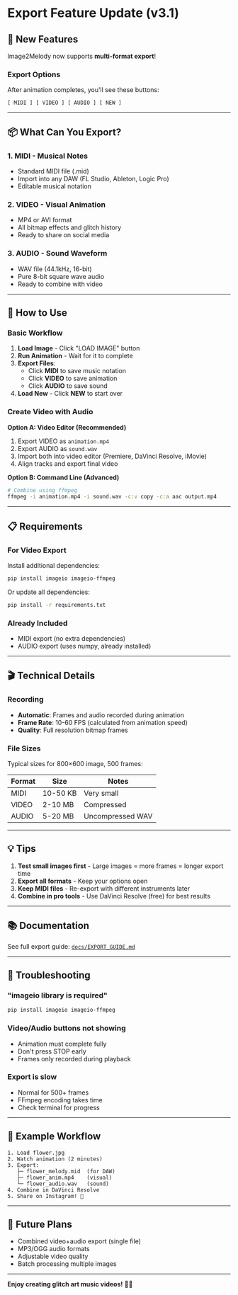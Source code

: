 # Export Feature Update (v3.1)

## 🎉 New Features

Image2Melody now supports **multi-format export**!

### Export Options

After animation completes, you'll see these buttons:

```
[ MIDI ] [ VIDEO ] [ AUDIO ] [ NEW ]
```

---

## 📦 What Can You Export?

### 1. **MIDI** - Musical Notes
- Standard MIDI file (.mid)
- Import into any DAW (FL Studio, Ableton, Logic Pro)
- Editable musical notation

### 2. **VIDEO** - Visual Animation  
- MP4 or AVI format
- All bitmap effects and glitch history
- Ready to share on social media

### 3. **AUDIO** - Sound Waveform
- WAV file (44.1kHz, 16-bit)
- Pure 8-bit square wave audio
- Ready to combine with video

---

## 🚀 How to Use

### Basic Workflow

1. **Load Image** - Click "LOAD IMAGE" button
2. **Run Animation** - Wait for it to complete
3. **Export Files**:
   - Click **MIDI** to save music notation
   - Click **VIDEO** to save animation
   - Click **AUDIO** to save sound
4. **Load New** - Click **NEW** to start over

### Create Video with Audio

**Option A: Video Editor (Recommended)**
1. Export VIDEO as `animation.mp4`
2. Export AUDIO as `sound.wav`
3. Import both into video editor (Premiere, DaVinci Resolve, iMovie)
4. Align tracks and export final video

**Option B: Command Line (Advanced)**
```bash
# Combine using ffmpeg
ffmpeg -i animation.mp4 -i sound.wav -c:v copy -c:a aac output.mp4
```

---

## 📋 Requirements

### For Video Export

Install additional dependencies:
```bash
pip install imageio imageio-ffmpeg
```

Or update all dependencies:
```bash
pip install -r requirements.txt
```

### Already Included
- MIDI export (no extra dependencies)
- AUDIO export (uses numpy, already installed)

---

## 🎬 Technical Details

### Recording

- **Automatic**: Frames and audio recorded during animation
- **Frame Rate**: 10-60 FPS (calculated from animation speed)
- **Quality**: Full resolution bitmap frames

### File Sizes

Typical sizes for 800×600 image, 500 frames:

| Format | Size | Notes |
|--------|------|-------|
| MIDI | 10-50 KB | Very small |
| VIDEO | 2-10 MB | Compressed |
| AUDIO | 5-20 MB | Uncompressed WAV |

---

## 💡 Tips

1. **Test small images first** - Large images = more frames = longer export time
2. **Export all formats** - Keep your options open
3. **Keep MIDI files** - Re-export with different instruments later
4. **Combine in pro tools** - Use DaVinci Resolve (free) for best results

---

## 📚 Documentation

See full export guide: [`docs/EXPORT_GUIDE.md`](EXPORT_GUIDE.md)

---

## 🐛 Troubleshooting

### "imageio library is required"
```bash
pip install imageio imageio-ffmpeg
```

### Video/Audio buttons not showing
- Animation must complete fully
- Don't press STOP early
- Frames only recorded during playback

### Export is slow
- Normal for 500+ frames
- FFmpeg encoding takes time
- Check terminal for progress

---

## 🎨 Example Workflow

```
1. Load flower.jpg
2. Watch animation (2 minutes)
3. Export:
   ├─ flower_melody.mid  (for DAW)
   ├─ flower_anim.mp4    (visual)
   └─ flower_audio.wav   (sound)
4. Combine in DaVinci Resolve
5. Share on Instagram! 🎉
```

---

## 🔮 Future Plans

- Combined video+audio export (single file)
- MP3/OGG audio formats
- Adjustable video quality
- Batch processing multiple images

---

**Enjoy creating glitch art music videos!** 🎨🎵
